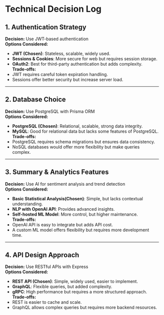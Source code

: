 # Technical Decision Log

## 1. Authentication Strategy

**Decision:** Use JWT-based authentication  
**Options Considered:**

- **JWT (Chosen)**: Stateless, scalable, widely used.
- **Sessions & Cookies**: More secure for web but requires session storage.
- **OAuth2**: Best for third-party authentication but adds complexity.  
  **Trade-offs:**
- JWT requires careful token expiration handling.
- Sessions offer better security but increase server load.

---

## 2. Database Choice

**Decision:** Use PostgreSQL with Prisma ORM  
**Options Considered:**

- **PostgreSQL (Chosen)**: Relational, scalable, strong data integrity.
- **MySQL**: Good for relational data but lacks some features of PostgreSQL.  
  **Trade-offs:**
- PostgreSQL requires schema migrations but ensures data consistency.
- NoSQL databases would offer more flexibility but make queries complex.

---

## 3. Summary & Analytics Features

**Decision:** Use AI for sentiment analysis and trend detection  
**Options Considered:**

- **Basic Statistical Analysis(Chosen)**: Simple, but lacks contextual understanding.
- **NLP with OpenAI API**: Provides advanced insights.
- **Self-hosted ML Model**: More control, but higher maintenance.  
  **Trade-offs:**
- OpenAI API is easy to integrate but adds API cost.
- A custom ML model offers flexibility but requires more development time.

---

## 4. API Design Approach

**Decision:** Use RESTful APIs with Express  
**Options Considered:**

- **REST API (Chosen)**: Simple, widely used, easier to implement.
- **GraphQL**: Flexible queries, but added complexity.
- **gRPC**: High performance but requires a more structured approach.  
  **Trade-offs:**
- REST is easier to cache and scale.
- GraphQL allows complex queries but requires more backend resources.
